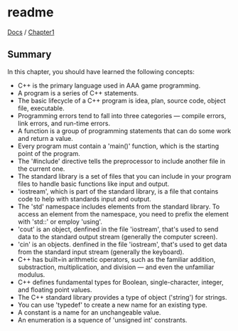 # readme

[Docs](https://github.com/PiSaucer/book-c-plus-plus/tree/569357054614b69475a73eff46aae33d4998bc5a/docs/README.md) / [Chapter1](https://github.com/PiSaucer/book-c-plus-plus/tree/569357054614b69475a73eff46aae33d4998bc5a/docs/Chapter1/README.md)

## Summary

In this chapter, you should have learned the following concepts:

* C++ is the primary language used in AAA game programming.
* A program is a series of C++ statements.
* The basic lifecycle of a C++ program is idea, plan, source code, object file, executable.
* Programming errors tend to fall into three categories — compile errors, link errors, and run-time errors.
* A function is a group of programming statements that can do some work and return a value.
* Every program must contain a 'main\(\)' function, which is the starting point of the program.
* The '\#include' directive tells the preprocessor to include another file in the current one. 
* The standard library is a set of files that you can include in your program files to handle basic functions like input and output.
* 'iostream', which is part of the standard library, is a file that contains code to help with standards input and output.
* The 'std' namespace includes elements from the standard library. To access an element from the namespace, you need to prefix the element with 'std::' or employ 'using'.
* 'cout' is an object, denfined in the file 'iostream', that's used to send data to the standard output stream \(generally the computer screen\).
* 'cin' is an objects. denfined in the file 'iostream', that's used to get data from the standard input stream \(generally the keyboard\).
* C++ has built=in arithmetic operators, such as the familiar addition, substraction, multiplication, and division — and even the unfamiliar modulus.
* C++ defines fundamental types for Boolean, single-character, integer, and floating point values.
* The C++ standard library provides a type of object \('string'\) for strings.
* You can use 'typedef' to create a new name for an existing type.
* A constant is a name for an unchangeable value.
* An enumeration is a squence of 'unsigned int' constrants.

